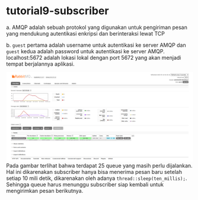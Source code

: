# tutorial9-subscriber

a. AMQP adalah sebuah protokol yang digunakan untuk pengiriman pesan yang mendukung autentikasi enkripsi dan berinteraksi lewat TCP

b. `guest` pertama adalah username untuk autentikasi ke server AMQP dan `guest` kedua adalah password untuk autentikasi ke server AMQP. localhost:5672 adalah lokasi lokal dengan port 5672 yang akan menjadi tempat berjalannya aplikasi.

![Simulating slow subscriber](./static/image/Spamming%20publisher%20simulate%20slow%20subscriber.png)
Pada gambar terlihat bahwa terdapat 25 queue yang masih perlu dijalankan. Hal ini dikarenakan subscriber hanya bisa menerima pesan baru setelah setiap 10 mili detik, dikarenakan oleh adanya `thread::sleep(ten_millis);`. Sehingga queue harus menunggu subscriber siap kembali untuk mengirimkan pesan berikutnya.